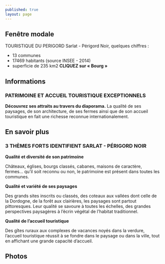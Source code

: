 ```yaml
---
published: true
layout: page
---
```


## Fenêtre modale
TOURISTIQUE DU PERIGORD
Sarlat - Périgord Noir, quelques chiffres :
- 13 communes
- 17469 habitants (source INSEE - 2014)
- superficie de 235 km2
**CLIQUEZ sur « Bourg »** 

## Informations
### PATRIMOINE ET ACCUEIL TOURISTIQUE EXCEPTIONNELS
**Découvrez ses attraits au travers du diaporama.**
La qualité de ses paysages, de son architecture, de ses fermes ainsi que de son accueil touristique en fait une richesse reconnue internationalement.

## En savoir plus
### 3 THÈMES FORTS IDENTIFIENT SARLAT - PÉRIGORD NOIR
**Qualité et diversité de son patrimoine**

Châteaux, églises, bourgs classés, cabanes, maisons de caractère, fermes… qu’il soit reconnu ou non, le patrimoine est présent dans toutes les communes.

**Qualité et variété de ses paysages**

Des grands sites inscrits ou classés, des coteaux aux vallées dont celle de la Dordogne, de la forêt aux clairières, les paysages sont partout pittoresques. Leur qualité se savoure à toutes les échelles, des grandes perspectives paysagères à l’écrin végétal de l’habitat traditionnel. 

**Qualité de l’accueil touristique**

Des gîtes ruraux aux complexes de vacances noyés dans la verdure, l’accueil touristique réussit à se fondre dans le paysage ou dans la ville, tout en affichant une grande capacité d’accueil. 
## Photos